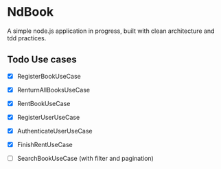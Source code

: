 # NdBook 

A simple node.js application in progress, built with clean architecture and tdd practices.



<!--link todo items with they specific class -->

## Todo Use cases
- [x] RegisterBookUseCase
- [X] RenturnAllBooksUseCase

- [x] RentBookUseCase
- [X] RegisterUserUseCase
- [X] AuthenticateUserUseCase
- [X] FinishRentUseCase
- [ ] SearchBookUseCase (with filter and pagination)

